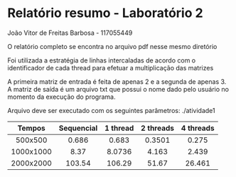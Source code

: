# Relatório resumo - Laboratório 2

João Vitor de Freitas Barbosa - 117055449

O relatório completo se encontra no arquivo pdf nesse mesmo diretório

Foi utilizada a estratégia de linhas intercaladas de acordo com o identificador de cada thread para efetuar a multiplicação das matrizes

A primeira matriz de entrada é feita de apenas 2 e a segunda de apenas 3. 
A matriz de saída é um arquivo txt que possui o nome dado pelo usuário no momento da execução do programa.

Arquivo deve ser executado com os seguintes parâmetros: ./atividade1 <tamanho das matrizes quadradas> <numero de threads> <arquivo Matriz Saida>
  
| **Tempos**    | Sequencial    | 1 thread | 2 threads | 4 threads |
| :-----------: |:-------------:| :-----:  | :------:  | :-------: |
| 500x500       |   0.686       |  0.683   |0.3501     |  0.275    |
| 1000x1000     | 8.37          |  8.0736  |  4.163    |  2.439    |
| 2000x2000     | 103.54        |106.29    |  51.67    |  26.461   |


